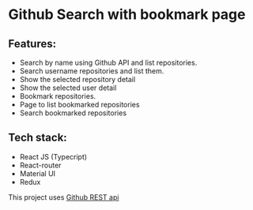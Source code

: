 # Github Search with bookmark page

## Features:
- Search by name using Github API and list repositories.
- Search username repositories and list them.
- Show the selected repository detail
- Show the selected user detail
- Bookmark repositories.
- Page to list bookmarked repositories
- Search bookmarked repositories

## Tech stack:
- React JS (Typecript)
- React-router
- Material UI
- Redux

This project uses [Github REST api](https://docs.github.com/en/rest)
